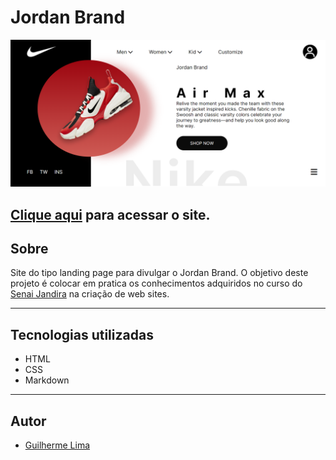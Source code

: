 # Jordan Brand

![](./img/DESKTOP.png)


[Clique aqui](https://guilima005.github.io/site-nike/) para acessar o site.
---
## Sobre
Site do tipo landing page para divulgar o Jordan Brand.
O objetivo deste projeto é colocar em pratica os conhecimentos adquiridos no curso do [Senai Jandira](https://jandira.sp.senai.br/) na criação de web sites.

---
## Tecnologias utilizadas
- HTML
- CSS
- Markdown

---
## Autor
- [Guilherme Lima](https://github.com/GuiLima005)
